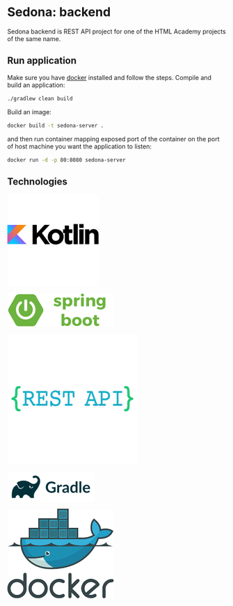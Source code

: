 # Sedona: backend
Sedona backend is REST API project for one of the HTML Academy projects of the same name.

## Run application
Make sure you have [docker][docker_link] installed and follow the steps.
Compile and build an application:
```bash
./gradlew clean build
```
Build an image:
```bash
docker build -t sedona-server .
```
and then run container mapping exposed port of the container on the port of host machine
you want the application to listen:
```bash
docker run -d -p 80:8080 sedona-server
```

## Technologies
[![Kotlin][kotlin_logo]][kotlin_link]

[![Spring Boot][springboot_logo]][springboot_link]

[![REST API][restapi_logo]][restapi_link]

[![Gradle][gradle_logo]][gradle_link]

[![Docker][docker_logo]][docker_link]

[kotlin_link]: https://kotlinlang.org/
[kotlin_logo]: readme/kotlin-logo.png

[springboot_link]: https://projects.spring.io/spring-boot/
[springboot_logo]: readme/springboot-logo.png

[restapi_link]: https://restfulapi.net/
[restapi_logo]: readme/rest-api-logo.png

[gradle_link]: https://gradle.org/
[gradle_logo]: readme/gradle-logo.png

[docker_link]: https://www.docker.com/
[docker_logo]: readme/docker-logo.png
